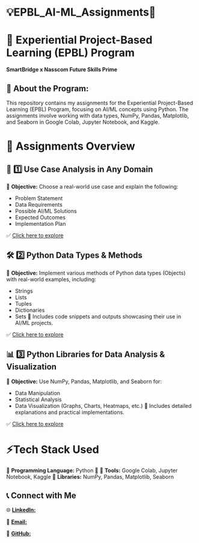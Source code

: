 # 💡EPBL_AI-ML_Assignments🎯
# 🚀 Experiential Project-Based Learning (EPBL) Program

**SmartBridge x Nasscom Future Skills Prime**

## 📌 About the Program:
This repository contains my assignments for the Experiential Project-Based Learning (EPBL) Program, focusing on AI/ML concepts using Python. The assignments involve working with data types, NumPy, Pandas, Matplotlib, and Seaborn in Google Colab, Jupyter Notebook, and Kaggle.

# 📑 Assignments Overview
## 📌 1️⃣ Use Case Analysis in Any Domain

🔹 **Objective:** Choose a real-world use case and explain the following:

- Problem Statement
- Data Requirements
- Possible AI/ML Solutions
- Expected Outcomes
- Implementation Plan
  
✅ [Click here to explore](https://colab.research.google.com/drive/1jNzut2I17-Z-Qxs-f12Jwlo2Cqa-IhDh?authuser=2)

## 🛠 2️⃣ Python Data Types & Methods

🔹 **Objective:** Implement various methods of Python data types (Objects) with real-world examples, including:

- Strings
- Lists
- Tuples
- Dictionaries
- Sets
📌 Includes code snippets and outputs showcasing their use in AI/ML projects.

✅ [Click here to explore](https://colab.research.google.com/drive/1sET812QF77N_unAxMek-mpDe_IY5YDCx?authuser=2)

## 📊 3️⃣ Python Libraries for Data Analysis & Visualization

🔹 **Objective:** Use NumPy, Pandas, Matplotlib, and Seaborn for:

- Data Manipulation
- Statistical Analysis
- Data Visualization (Graphs, Charts, Heatmaps, etc.)
📌 Includes detailed explanations and practical implementations.

✅ [Click here to explore](https://colab.research.google.com/drive/1_yoSlPSRqWlQvSDb94XaahYXjOWueN2W?authuser=2)

# ⚡Tech Stack Used
🔹 **Programming Language:** Python 🐍
🔹 **Tools:** Google Colab, Jupyter Notebook, Kaggle
🔹 **Libraries:** NumPy, Pandas, Matplotlib, Seaborn

## 📞 Connect with Me
🌐 [**LinkedIn:**](https://www.linkedin.com/in/indrajeet-webdeveloper?utm_source=share&utm_campaign=share_via&utm_content=profile&utm_medium=android_app)

📧 [**Email:**](indrajeet101101@gmail.com)

🚀 [**GitHub:**]()
